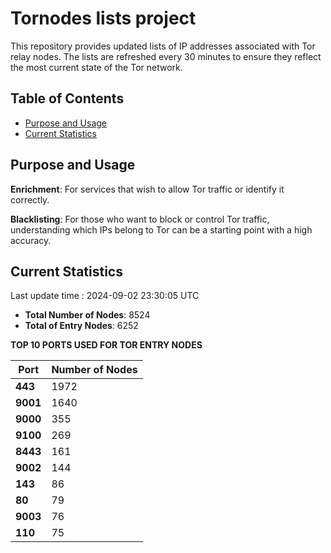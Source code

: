 # Tornodes lists project

This repository provides updated lists of IP addresses associated with Tor relay nodes. The lists are refreshed every 30 minutes to ensure they reflect the most current state of the Tor network.

## Table of Contents

- [Purpose and Usage](#purpose-and-usage)
- [Current Statistics](#current-statistics)


## Purpose and Usage

**Enrichment**: For services that wish to allow Tor traffic or identify it correctly.

**Blacklisting**: For those who want to block or control Tor traffic, understanding which IPs belong to Tor can be a starting point with a high accuracy.

## Current Statistics

Last update time : 2024-09-02 23:30:05 UTC

- **Total Number of Nodes**: 8524
- **Total of Entry Nodes**: 6252

**TOP 10 PORTS USED FOR TOR ENTRY NODES**

| **Port** | **Number of Nodes** |
|------|-----------------|
| **443**   | 1972  |
| **9001**   | 1640  |
| **9000**   | 355  |
| **9100**   | 269  |
| **8443**   | 161  |
| **9002**   | 144  |
| **143**   | 86  |
| **80**   | 79  |
| **9003**   | 76  |
| **110**   | 75  |

